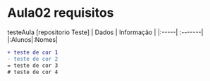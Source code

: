 #  Aula02  requisitos
testeAula
[repositorio Teste] 
| Dados | Informação |
|:-----| :-------|
|:Alunos|:Nomes|

``` diff
+ teste de cor 1
- teste de cor 2
= teste de cor 3
# teste de cor 4
